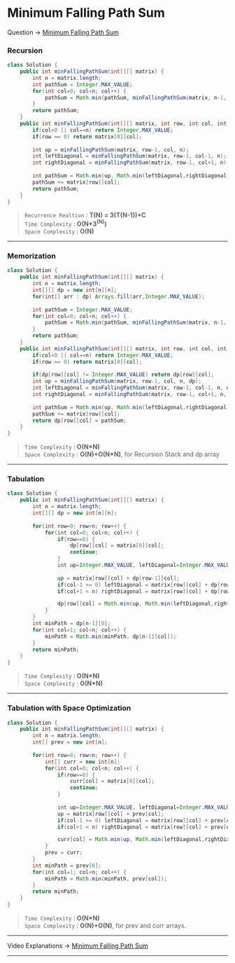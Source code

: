 # Minimum Falling Path Sum
Question -> [Minimum Falling Path Sum](https://leetcode.com/problems/minimum-falling-path-sum/)    

### Recursion
```java
class Solution {
    public int minFallingPathSum(int[][] matrix) {
        int n = matrix.length;
        int pathSum = Integer.MAX_VALUE;
        for(int col=0; col<n; col++) {
            pathSum = Math.min(pathSum, minFallingPathSum(matrix, n-1, col, n));
        }
        return pathSum;
    }
    public int minFallingPathSum(int[][] matrix, int row, int col, int n) {
        if(col<0 || col==n) return Integer.MAX_VALUE;
        if(row == 0) return matrix[0][col];
        
        int up = minFallingPathSum(matrix, row-1, col, n);
        int leftDiagonal = minFallingPathSum(matrix, row-1, col-1, n);
        int rightDiagonal = minFallingPathSum(matrix, row-1, col+1, n);
      
        int pathSum = Math.min(up, Math.min(leftDiagonal,rightDiagonal));
        pathSum += matrix[row][col];
        return pathSum;
    }
}
```         
> `Recurrence Realtion` : **T(N) = 3(T(N-1))+C**     
> `Time Complexity` : **O(N\*3<sup>(N)</sup>)**          
> `Space Complexity` : **O(N)**    
---
### Memorization
```java
class Solution {
    public int minFallingPathSum(int[][] matrix) {
        int n = matrix.length;
        int[][] dp = new int[n][n];
        for(int[] arr : dp) Arrays.fill(arr,Integer.MAX_VALUE);
        
        int pathSum = Integer.MAX_VALUE;
        for(int col=0; col<n; col++) {
            pathSum = Math.min(pathSum, minFallingPathSum(matrix, n-1, col, n, dp));
        }
        return pathSum;
    }
    public int minFallingPathSum(int[][] matrix, int row, int col, int n, int[][] dp) {
        if(col<0 || col==n) return Integer.MAX_VALUE;
        if(row == 0) return matrix[0][col];
        
        if(dp[row][col] != Integer.MAX_VALUE) return dp[row][col];
        int up = minFallingPathSum(matrix, row-1, col, n, dp);
        int leftDiagonal = minFallingPathSum(matrix, row-1, col-1, n, dp);
        int rightDiagonal = minFallingPathSum(matrix, row-1, col+1, n, dp);
        
        int pathSum = Math.min(up, Math.min(leftDiagonal,rightDiagonal));
        pathSum += matrix[row][col];
        return dp[row][col] = pathSum;
    }
}
```
> `Time Complexity` : **O(N\*N)**          
> `Space Complexity` : **O(N)+O(N\*N)**, for Recursion Stack and dp array
---
### Tabulation
```java
class Solution {
    public int minFallingPathSum(int[][] matrix) {
        int n = matrix.length;
        int[][] dp = new int[n][n];
      
        for(int row=0; row<n; row++) {
            for(int col=0; col<n; col++) {
                if(row==0) {
                    dp[row][col] = matrix[0][col];
                    continue;
                }
                int up=Integer.MAX_VALUE, leftDiagonal=Integer.MAX_VALUE, rightDiagonal=Integer.MAX_VALUE;
                
                up = matrix[row][col] + dp[row-1][col];
                if(col-1 >= 0) leftDiagonal = matrix[row][col] + dp[row-1][col-1];
                if(col+1 < n) rightDiagonal = matrix[row][col] + dp[row-1][col+1];

                dp[row][col] = Math.min(up, Math.min(leftDiagonal,rightDiagonal));
            }
        }
        int minPath = dp[n-1][0];
        for(int col=1; col<n; col++) {
            minPath = Math.min(minPath, dp[n-1][col]);
        }
        return minPath;
    }
}
```
> `Time Complexity` : **O(N\*N)**          
> `Space Complexity` : **O(N\*N)**
---
### Tabulation with Space Optimization
```java
class Solution {
    public int minFallingPathSum(int[][] matrix) {
        int n = matrix.length;
        int[] prev = new int[n];
        
        for(int row=0; row<n; row++) {
            int[] curr = new int[n];
            for(int col=0; col<n; col++) {
                if(row==0) {
                    curr[col] = matrix[0][col];
                    continue;
                }
                
                int up=Integer.MAX_VALUE, leftDiagonal=Integer.MAX_VALUE, rightDiagonal=Integer.MAX_VALUE;
                up = matrix[row][col] + prev[col];
                if(col-1 >= 0) leftDiagonal = matrix[row][col] + prev[col-1];
                if(col+1 < n) rightDiagonal = matrix[row][col] + prev[col+1];

                curr[col] = Math.min(up, Math.min(leftDiagonal,rightDiagonal));
            }
            prev = curr;
        }
        int minPath = prev[0];
        for(int col=1; col<n; col++) {
            minPath = Math.min(minPath, prev[col]);
        }
        return minPath;
    }
}
```
> `Time Complexity` : **O(N\*N)**          
> `Space Complexity` : **O(N)+O(N)**, for prev and curr arrays.
---
Video Explanations -> [Minimum Falling Path Sum](https://youtu.be/N_aJ5qQbYA0?list=PLgUwDviBIf0qUlt5H_kiKYaNSqJ81PMMY)   
<hr>
